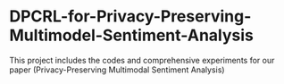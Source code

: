 # DPCRL-for-Privacy-Preserving-Multimodel-Sentiment-Analysis
This project includes the codes and comprehensive experiments for our paper (Privacy-Preserving Multimodal Sentiment Analysis)
